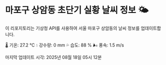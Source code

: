 
# 마포구 상암동 초단기 실황 날씨 정보 🌤️

이 리포지토리는 기상청 API를 사용하여 서울 마포구 상암동의 날씨 정보를 업데이트합니다. 

🌡️ 기온: 27.2 ℃
💧 강수량: 0 mm
💦 습도: 88 %
🌬️ 풍속: 1.5 m/s

마지막 업데이트 시각: 2025년 08월 18일 05시 12분    
